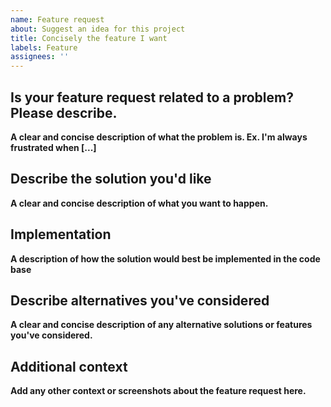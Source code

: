 ```yaml
---
name: Feature request
about: Suggest an idea for this project
title: Concisely the feature I want
labels: Feature
assignees: ''
---
```


## Is your feature request related to a problem? Please describe.

**A clear and concise description of what the problem is. Ex. I'm always frustrated when [...]**

## Describe the solution you'd like

**A clear and concise description of what you want to happen.**

## Implementation

**A description of how the solution would best be implemented in the code base**

## Describe alternatives you've considered

**A clear and concise description of any alternative solutions or features you've considered.**

## Additional context

**Add any other context or screenshots about the feature request here.**
